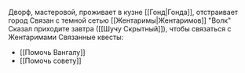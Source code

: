 Дворф, мастеровой, проживает в кузне [[Гонд|Гонда]], отстраивает город
Связан с темной сетью [[Жентаримы|Жентаримов]] "Волк"
Сказал приходите завтра ([[Шучу Скрытный]]), чтобы связаться с Жентаримами
Связанные квесты:
- [[Помочь Вангалу]]
- [[Помочь совету]]